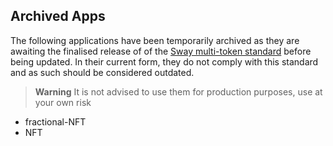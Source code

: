 ## Archived Apps

The following applications have been temporarily archived as they are awaiting the finalised release of of the [Sway multi-token standard](https://github.com/FuelLabs/rfcs/pull/17) before being updated. In their current form, they do not comply with this standard and as such should be considered outdated.

> **Warning**
> It is not advised to use them for production purposes, use at your own risk

- fractional-NFT
- NFT
